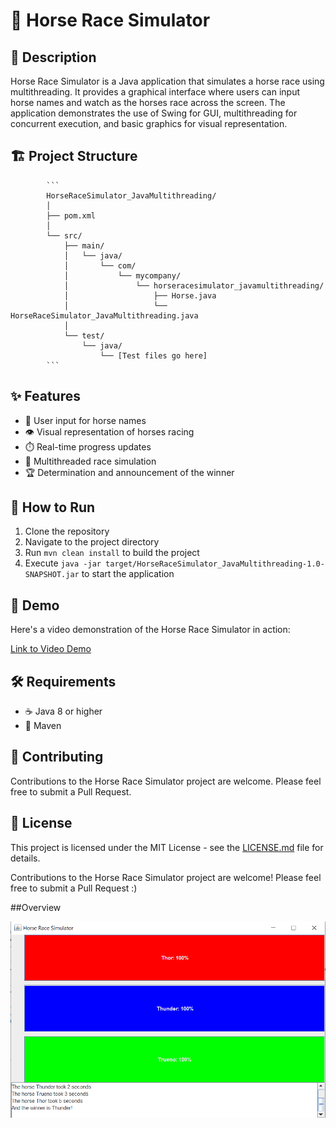 # 🐎 Horse Race Simulator

## 📖 Description

Horse Race Simulator is a Java application that simulates a horse race using multithreading. It provides a graphical interface where users can input horse names and watch as the horses race across the screen. The application demonstrates the use of Swing for GUI, multithreading for concurrent execution, and basic graphics for visual representation.


## 🏗️ Project Structure

            ```
            HorseRaceSimulator_JavaMultithreading/
            │
            ├── pom.xml
            │
            └── src/
                ├── main/
                │   └── java/
                │       └── com/
                │           └── mycompany/
                │               └── horseracesimulator_javamultithreading/
                │                   ├── Horse.java
                │                   └── HorseRaceSimulator_JavaMultithreading.java
                │
                └── test/
                    └── java/
                        └── [Test files go here]
            ```

## ✨ Features

- 🎨 User input for horse names
- 👁️ Visual representation of horses racing
- ⏱️ Real-time progress updates
- 🧵 Multithreaded race simulation
- 🏆 Determination and announcement of the winner

## 🚀 How to Run

1. Clone the repository
2. Navigate to the project directory
3. Run `mvn clean install` to build the project
4. Execute `java -jar target/HorseRaceSimulator_JavaMultithreading-1.0-SNAPSHOT.jar` to start the application

## 🎥 Demo

Here's a video demonstration of the Horse Race Simulator in action:

[Link to Video Demo](https://github.com/Ornella-Gigante/HorseRaceSimulator_Multithreading/blob/main/horses.mp4)

## 🛠️ Requirements

- ☕ Java 8 or higher
- 🔧 Maven

## 🤝 Contributing

Contributions to the Horse Race Simulator project are welcome. Please feel free to submit a Pull Request.

## 📄 License

This project is licensed under the MIT License - see the [LICENSE.md](LICENSE.md) file for details.

Contributions to the Horse Race Simulator project are welcome!
Please feel free to submit a Pull Request :) 


##Overview 


![Horse Race Simulator Screenshot](https://github.com/Ornella-Gigante/HorseRaceSimulator_Multithreading/blob/main/horses_demo_screenshot.png)

